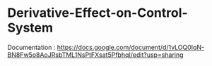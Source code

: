 # Derivative-Effect-on-Control-System

Documentation : https://docs.google.com/document/d/1vLOQ0IqN-BN8Fw5o8AoJRsbTML1NsPtFXsat5PfbhqI/edit?usp=sharing
